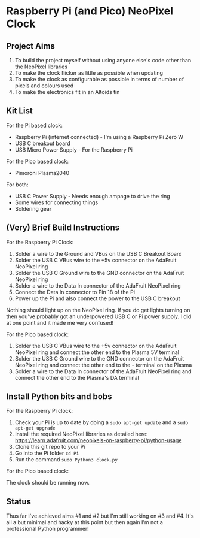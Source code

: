 # Raspberry Pi (and Pico) NeoPixel Clock

## Project Aims

1. To build the project myself without using anyone else's code other than the NeoPixel libraries
2. To make the clock flicker as little as possible when updating
3. To make the clock as configurable as possible in terms of number of pixels and colours used
4. To make the electronics fit in an Altoids tin

## Kit List

For the Pi based clock:
* Raspberry Pi (internet connected) - I'm using a Raspberry Pi Zero W
* USB C breakout board
* USB Micro Power Supply - For the Raspberry Pi

For the Pico based clock:
* Pimoroni Plasma2040

For both:
* USB C Power Supply - Needs enough ampage to drive the ring
* Some wires for connecting things
* Soldering gear

## (Very) Brief Build Instructions

For the Raspberry Pi Clock:
1. Solder a wire to the Ground and VBus on the USB C Breakout Board
2. Solder the USB C VBus wire to the +5v connector on the AdaFruit NeoPixel ring
3. Solder the USB C Ground wire to the GND connector on the AdaFruit NeoPixel ring
4. Solder a wire to the Data In connector of the AdaFruit NeoPixel ring
5. Connect the Data In connector to Pin 18 of the Pi 
6. Power up the Pi and also connect the power to the USB C breakout

Nothing should light up on the NeoPixel ring. If you do get lights turning on then you've probably got an underpowered USB C or Pi power supply. I did at one point and it made me very confused!

For the Pico based clock:
1. Solder the USB C VBus wire to the +5v connector on the AdaFruit NeoPixel ring and connect the other end to the Plasma 5V terminal
2. Solder the USB C Ground wire to the GND connector on the AdaFruit NeoPixel ring and connect the other end to the - terminal on the Plasma
3. Solder a wire to the Data In connector of the AdaFruit NeoPixel ring and connect the other end to the Plasma's DA terminal 


## Install Python bits and bobs

For the Raspberry Pi clock:
1. Check your Pi is up to date by doing a `sudo apt-get update` and a `sudo apt-get upgrade`
2. Install the required NeoPixel libraries as detailed here: https://learn.adafruit.com/neopixels-on-raspberry-pi/python-usage
3. Clone this git repo to your Pi
4. Go into the Pi folder `cd Pi`
5. Run the command `sudo Python3 clock.py`

For the Pico based clock:
<Add instructions here>

The clock should be running now.

## Status

Thus far I've achieved aims #1 and #2 but I'm still working on #3 and #4. It's all a but minimal and hacky at this point but then again I'm not a professional Python programmer!

